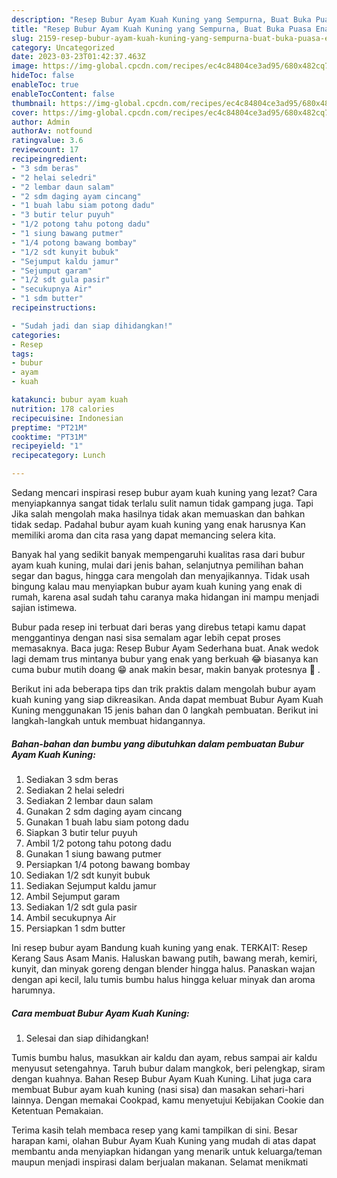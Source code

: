 ```yaml
---
description: "Resep Bubur Ayam Kuah Kuning yang Sempurna, Buat Buka Puasa Enak Banget"
title: "Resep Bubur Ayam Kuah Kuning yang Sempurna, Buat Buka Puasa Enak Banget"
slug: 2159-resep-bubur-ayam-kuah-kuning-yang-sempurna-buat-buka-puasa-enak-banget
category: Uncategorized
date: 2023-03-23T01:42:37.463Z
image: https://img-global.cpcdn.com/recipes/ec4c84804ce3ad95/680x482cq70/bubur-ayam-kuah-kuning-foto-resep-utama.jpg
hideToc: false
enableToc: true
enableTocContent: false
thumbnail: https://img-global.cpcdn.com/recipes/ec4c84804ce3ad95/680x482cq70/bubur-ayam-kuah-kuning-foto-resep-utama.jpg
cover: https://img-global.cpcdn.com/recipes/ec4c84804ce3ad95/680x482cq70/bubur-ayam-kuah-kuning-foto-resep-utama.jpg
author: Admin
authorAv: notfound
ratingvalue: 3.6
reviewcount: 17
recipeingredient:
- "3 sdm beras"
- "2 helai seledri"
- "2 lembar daun salam"
- "2 sdm daging ayam cincang"
- "1 buah labu siam potong dadu"
- "3 butir telur puyuh"
- "1/2 potong tahu potong dadu"
- "1 siung bawang putmer"
- "1/4 potong bawang bombay"
- "1/2 sdt kunyit bubuk"
- "Sejumput kaldu jamur"
- "Sejumput garam"
- "1/2 sdt gula pasir"
- "secukupnya Air"
- "1 sdm butter"
recipeinstructions:

- "Sudah jadi dan siap dihidangkan!"
categories:
- Resep
tags:
- bubur
- ayam
- kuah

katakunci: bubur ayam kuah 
nutrition: 178 calories
recipecuisine: Indonesian
preptime: "PT21M"
cooktime: "PT31M"
recipeyield: "1"
recipecategory: Lunch

---
```



Sedang mencari inspirasi resep bubur ayam kuah kuning yang lezat? Cara menyiapkannya sangat tidak terlalu sulit namun tidak gampang juga. Tapi Jika salah mengolah maka hasilnya tidak akan memuaskan dan bahkan tidak sedap. Padahal bubur ayam kuah kuning yang enak harusnya Kan memiliki aroma dan cita rasa yang dapat memancing selera kita.


Banyak hal yang sedikit banyak mempengaruhi kualitas rasa dari bubur ayam kuah kuning, mulai dari jenis bahan, selanjutnya pemilihan bahan segar dan bagus, hingga cara mengolah dan menyajikannya. Tidak usah bingung kalau mau menyiapkan bubur ayam kuah kuning yang enak di rumah, karena asal sudah tahu caranya maka hidangan ini mampu menjadi sajian istimewa.

Bubur pada resep ini terbuat dari beras yang direbus tetapi kamu dapat menggantinya dengan nasi sisa semalam agar lebih cepat proses memasaknya. Baca juga: Resep Bubur Ayam Sederhana buat. Anak wedok lagi demam trus mintanya bubur yang enak yang berkuah 😂 biasanya kan cuma bubur mutih doang 😁 anak makin besar, makin banyak protesnya 🤗 ️.


Berikut ini ada beberapa tips dan trik praktis dalam mengolah bubur ayam kuah kuning yang siap dikreasikan. Anda dapat membuat Bubur Ayam Kuah Kuning menggunakan 15 jenis bahan dan 0 langkah pembuatan. Berikut ini langkah-langkah untuk membuat hidangannya.

<!--inarticleads1-->

##### Bahan-bahan dan bumbu yang dibutuhkan dalam pembuatan Bubur Ayam Kuah Kuning:

1. Sediakan 3 sdm beras
1. Sediakan 2 helai seledri
1. Sediakan 2 lembar daun salam
1. Gunakan 2 sdm daging ayam cincang
1. Gunakan 1 buah labu siam potong dadu
1. Siapkan 3 butir telur puyuh
1. Ambil 1/2 potong tahu potong dadu
1. Gunakan 1 siung bawang putmer
1. Persiapkan 1/4 potong bawang bombay
1. Sediakan 1/2 sdt kunyit bubuk
1. Sediakan Sejumput kaldu jamur
1. Ambil Sejumput garam
1. Sediakan 1/2 sdt gula pasir
1. Ambil secukupnya Air
1. Persiapkan 1 sdm butter


Ini resep bubur ayam Bandung kuah kuning yang enak. TERKAIT: Resep Kerang Saus Asam Manis. Haluskan bawang putih, bawang merah, kemiri, kunyit, dan minyak goreng dengan blender hingga halus. Panaskan wajan dengan api kecil, lalu tumis bumbu halus hingga keluar minyak dan aroma harumnya. 

<!--inarticleads2-->

##### Cara membuat Bubur Ayam Kuah Kuning:


1. Selesai dan siap dihidangkan!

Tumis bumbu halus, masukkan air kaldu dan ayam, rebus sampai air kaldu menyusut setengahnya. Taruh bubur dalam mangkok, beri pelengkap, siram dengan kuahnya. Bahan Resep Bubur Ayam Kuah Kuning. Lihat juga cara membuat Bubur ayam kuah kuning (nasi sisa) dan masakan sehari-hari lainnya. Dengan memakai Cookpad, kamu menyetujui Kebijakan Cookie dan Ketentuan Pemakaian. 

Terima kasih telah membaca resep yang kami tampilkan di sini. Besar harapan kami, olahan Bubur Ayam Kuah Kuning yang mudah di atas dapat membantu anda menyiapkan hidangan yang menarik untuk keluarga/teman maupun menjadi inspirasi dalam berjualan makanan. Selamat menikmati
